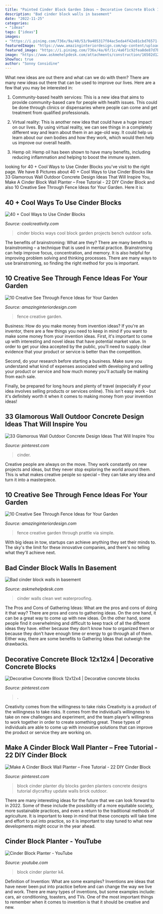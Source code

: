 ```yaml
---
title: "Painted Cinder Block Garden Ideas ~ Decorative Concrete Block 12x12x4"
description: "Bad cinder block walls in basement"
date: "2022-11-25"
categories:
- "ideas"
tags: ["ideas"]
images:
- "https://i.pinimg.com/736x/9a/40/53/9a405317f84ac5eda4f42e81cbd76571--decorative-concrete-blocks-garden.jpg"
featuredImage: "https://www.amazinginteriordesign.com/wp-content/uploads/2017/07/10-Creative-See-Through-Fence-Ideas-for-Your-Garden-fi.jpg"
featured_image: "https://i.pinimg.com/736x/4a/6f/1c/4a6f1c92fea8de87d7b1bd414f088ff5.jpg"
image: "https://www.askmehelpdesk.com/attachments/construction/16502d1234148544-bad-cinder-block-walls-basement-basement-1.jpg"
ShowToc: true
author: "Sonny Considine"
---
```



What new ideas are out there and what can we do with them?
There are many new ideas out there that can be used to improve our lives. Here are a few that you may be interested in:
1. Community-based health services: This is a new idea that aims to provide community-based care for people with health issues. This could be done through clinics or dispensaries where people can come and get treatment from qualified professionals.

2. Virtual reality: This is another new idea that could have a huge impact on our lives. By using virtual reality, we can see things in a completely different way and learn about them in an age-old way. It could help us learn about our own bodies and how they work, which would then help us improve our overall health.

3. Hemp oil: Hemp oil has been shown to have many benefits, including reducing inflammation and helping to boost the immune system.

	

		
looking for 40 + Cool Ways to Use Cinder Blocks you've visit to the right page. We have 8 Pictures about 40 + Cool Ways to Use Cinder Blocks like 33 Glamorous Wall Outdoor Concrete Design Ideas That Will Inspire You, Make A Cinder Block Wall Planter – Free Tutorial - 22 DIY Cinder Block and also 10 Creative See Through Fence Ideas for Your Garden. Here it is:
		
    
## 40 + Cool Ways To Use Cinder Blocks

<img loading=lazy src="http://coolcreativity.com/wp-content/uploads/2016/05/cinder-block-garden-projects-91.jpg" onerror="this.onerror=null;this.src='https://tse2.mm.bing.net/th?id=OIP.owBNYNL0JjFEiQxcrU_5ngHaKi&amp;pid=15.1';" alt="40 + Cool Ways to Use Cinder Blocks">

_Source: coolcreativity.com_

>cinder blocks ways cool block garden projects bench outdoor sofa. 

	

The benefits of brainstroming: What are they?
There are many benefits to brainstroming – a technique that is used in mental practice. Brainstroming can help improve focus, concentration, and memory. It is also helpful for improving problem solving and thinking processes. There are many ways to use brainstroming, so finding the right method for you is important.

    
## 10 Creative See Through Fence Ideas For Your Garden

<img loading=lazy src="https://www.amazinginteriordesign.com/wp-content/uploads/2017/07/10-Creative-See-Through-Fence-Ideas-for-Your-Garden-fi.jpg" onerror="this.onerror=null;this.src='https://tse1.mm.bing.net/th?id=OIP.kUvWVp7cCA4YROyXUzxSqgHaKB&amp;pid=15.1';" alt="10 Creative See Through Fence Ideas for Your Garden">

_Source: amazinginteriordesign.com_

>fence creative garden. 

	

Business: How do you make money from invention ideas?
If you're an inventor, there are a few things you need to keep in mind if you want to make some money from your invention ideas. 
First, it's important to come up with interesting and novel ideas that have potential market value. In order to get your idea accepted by the public, you'll need to supply clear evidence that your product or service is better than the competition.

Second, do your research before starting a business. Make sure you understand what kind of expenses associated with developing and selling your product or service and how much money you'll actually be making from each sale.

Finally, be prepared for long hours and plenty of travel (especially if your idea involves selling products or services online). This isn't easy work - but it's definitely worth it when it comes to making money from your invention ideas!

    
## 33 Glamorous Wall Outdoor Concrete Design Ideas That Will Inspire You

<img loading=lazy src="https://i.pinimg.com/736x/7d/ec/a4/7deca4355172e6b46e9c8ffd6b324fe9.jpg" onerror="this.onerror=null;this.src='https://tse3.mm.bing.net/th?id=OIP.SJM5f5d5wz1tdJ2z5g7xBwHaLd&amp;pid=15.1';" alt="33 Glamorous Wall Outdoor Concrete Design Ideas That Will Inspire You">

_Source: pinterest.com_

>cinder. 

	

Creative people are always on the move. They work constantly on new projects and ideas, but they never stop exploring the world around them. This is what makes creative people so special – they can take any idea and turn it into a masterpiece.

    
## 10 Creative See Through Fence Ideas For Your Garden

<img loading=lazy src="http://www.amazinginteriordesign.com/wp-content/uploads/2017/07/10-Creative-See-Through-Fence-Ideas-for-Your-Garden-2.jpg" onerror="this.onerror=null;this.src='https://tse2.mm.bing.net/th?id=OIP.WKSj9OzdCf_9UTqAy2jMewHaJ_&amp;pid=15.1';" alt="10 Creative See Through Fence Ideas for Your Garden">

_Source: amazinginteriordesign.com_

>fence creative garden through prattle via simple. 

	

With big ideas in tow, startups can achieve anything they set their minds to. The sky's the limit for these innovative companies, and there's no telling what they'll achieve next.

    
## Bad Cinder Block Walls In Basement

<img loading=lazy src="https://www.askmehelpdesk.com/attachments/construction/16502d1234148544-bad-cinder-block-walls-basement-basement-1.jpg" onerror="this.onerror=null;this.src='https://tse4.mm.bing.net/th?id=OIP.NcyWpgvJoBBvINOnAhry9wHaJ4&amp;pid=15.1';" alt="Bad cinder block walls in basement">

_Source: askmehelpdesk.com_

>cinder walls clean wet waterproofing. 

	

The Pros and Cons of Gathering Ideas: What are the pros and cons of doing it that way?
There are pros and cons to gathering ideas. On the one hand, it can be a great way to come up with new ideas. On the other hand, some people find it overwhelming and difficult to keep track of all the different ideas they have. either because they don’t know how to organized them or because they don’t have enough time or energy to go through all of them. Either way, there are some benefits to Gathering Ideas that outweigh the drawbacks.

    
## Decorative Concrete Block 12x12x4 | Decorative Concrete Blocks

<img loading=lazy src="https://i.pinimg.com/736x/9a/40/53/9a405317f84ac5eda4f42e81cbd76571--decorative-concrete-blocks-garden.jpg" onerror="this.onerror=null;this.src='https://tse3.mm.bing.net/th?id=OIP.WQhMmesm3axASgtw5nBRUwHaFj&amp;pid=15.1';" alt="Decorative Concrete Block 12x12x4 | Decorative concrete blocks">

_Source: pinterest.com_

>. 

	

Creativity comes from the willingness to take risks
Creativity is a product of the willingness to take risks. It comes from the individual’s willingness to take on new challenges and experiment, and the team player’s willingness to work together in order to create something great. These types of individuals are able to come up with innovative solutions that can improve the product or service they are working on.

    
## Make A Cinder Block Wall Planter – Free Tutorial - 22 DIY Cinder Block

<img loading=lazy src="https://i.pinimg.com/736x/4a/6f/1c/4a6f1c92fea8de87d7b1bd414f088ff5.jpg" onerror="this.onerror=null;this.src='https://tse2.mm.bing.net/th?id=OIP.POl-7nWAJVjpD0BDiJNZBwAAAA&amp;pid=15.1';" alt="Make A Cinder Block Wall Planter – Free Tutorial - 22 DIY Cinder Block">

_Source: pinterest.com_

>block cinder planter diy blocks garden planters concrete designs tutorial diycraftsy update walls brick outdoor. 

	

There are many interesting ideas for the future that we can look forward to in 2022. Some of these include the possibility of a more equitable society, more sustainable practices, and even a return to the traditional methods of agriculture. It is important to keep in mind that these concepts will take time and effort to put into practice, so it is important to stay tuned to what new developments might occur in the year ahead.

    
## Cinder Block Planter - YouTube

<img loading=lazy src="http://i.ytimg.com/vi/TVpBwPzv-k4/maxresdefault.jpg" onerror="this.onerror=null;this.src='https://tse1.mm.bing.net/th?id=OIP.1atJlXz3e8L9fwB9veUiOAHaEK&amp;pid=15.1';" alt="Cinder Block Planter - YouTube">

_Source: youtube.com_

>block cinder planter k4. 

	

Definition of Invention: What are some examples?
Inventions are ideas that have never been put into practice before and can change the way we live and work. There are many types of inventions, but some examples include: cars, air conditioning, toasters, and TVs. One of the most important things to remember when it comes to invention is that it should be creative and new.

